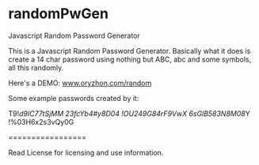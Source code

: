 randomPwGen
===========

Javascript Random Password Generator

This is a Javascript Random Password Generator. Basically what it does is create a 14 char password using nothing but ABC, abc and some symbols, all this randomly.

Here's a DEMO: www.oryzhon.com/random

Some example passwords created by it:

T9!*d9IC77tSjMM 
23fcYb4#y8D04 
!OU249G84rF9VwX 
6sGlB583N8M08*Y 
!%03H6x2s3vQy0G

=================

Read License for licensing and use information.
